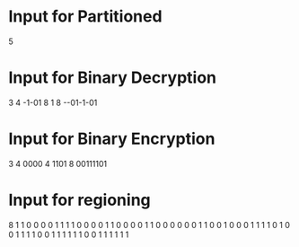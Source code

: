 # Input for Partitioned
5

# Input for Binary Decryption
3
4
-1-01
8
1
8
--01-1-01

# Input for Binary Encryption
3
4
0000
4
1101
8
00111101


# Input for regioning
8
1 1 0 0 0 0 1 1
1 1 0 0 0 0 1 1
0 0 0 0 1 1 0 0 
0 0 0 0 1 1 0 0 
1 0 0 0 1 1 1 1
0 1 0 0 1 1 1 1
0 0 1 1 1 1 1 1
0 0 1 1 1 1 1 1
